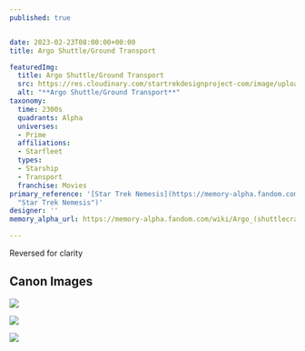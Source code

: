 ```yaml
---
published: true


date: 2023-02-23T08:00:00+00:00
title: Argo Shuttle/Ground Transport

featuredImg:
  title: Argo Shuttle/Ground Transport
  src: https://res.cloudinary.com/startrekdesignproject-com/image/upload/v1677219621/Argo.png
  alt: "**Argo Shuttle/Ground Transport**"
taxonomy:
  time: 2300s
  quadrants: Alpha
  universes:
  - Prime
  affiliations:
  - Starfleet
  types:
  - Starship
  - Transport
  franchise: Movies
primary_reference: '[Star Trek Nemesis](https://memory-alpha.fandom.com/wiki/Star_Trek_Nemesis
  "Star Trek Nemesis")'
designer: ''
memory_alpha_url: https://memory-alpha.fandom.com/wiki/Argo_(shuttlecraft)

---
```

Reversed for clarity

## Canon Images

![](https://res.cloudinary.com/startrekdesignproject-com/image/upload/v1677219621/Argo-STNemesis-2.jpg)

![](https://res.cloudinary.com/startrekdesignproject-com/image/upload/v1677219621/Argo-STNemesis-1.jpg)

![](https://res.cloudinary.com/startrekdesignproject-com/image/upload/v1677219622/Argo-STNemesis-3.jpg)